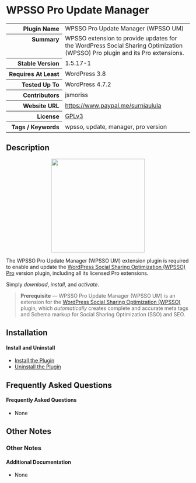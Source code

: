 <h1>WPSSO Pro Update Manager</h1>

<table>
<tr><th align="right" valign="top" nowrap>Plugin Name</th><td>WPSSO Pro Update Manager (WPSSO UM)</td></tr>
<tr><th align="right" valign="top" nowrap>Summary</th><td>WPSSO extension to provide updates for the WordPress Social Sharing Optimization (WPSSO) Pro plugin and its Pro extensions.</td></tr>
<tr><th align="right" valign="top" nowrap>Stable Version</th><td>1.5.17-1</td></tr>
<tr><th align="right" valign="top" nowrap>Requires At Least</th><td>WordPress 3.8</td></tr>
<tr><th align="right" valign="top" nowrap>Tested Up To</th><td>WordPress 4.7.2</td></tr>
<tr><th align="right" valign="top" nowrap>Contributors</th><td>jsmoriss</td></tr>
<tr><th align="right" valign="top" nowrap>Website URL</th><td><a href="https://www.paypal.me/surniaulula">https://www.paypal.me/surniaulula</a></td></tr>
<tr><th align="right" valign="top" nowrap>License</th><td><a href="https://www.gnu.org/licenses/gpl.txt">GPLv3</a></td></tr>
<tr><th align="right" valign="top" nowrap>Tags / Keywords</th><td>wpsso, update, manager, pro version</td></tr>
</table>

<h2>Description</h2>

<p align="center"><img src="https://surniaulula.github.io/wpsso-um/assets/icon-256x256.png" width="256" height="256" /></p><p>The WPSSO Pro Update Manager (WPSSO UM) extension plugin is required to enable and update the <a href="https://wpsso.com/extend/plugins/wpsso/">WordPress Social Sharing Optimization (WPSSO) Pro</a> version plugin, including all its licensed Pro extensions.</p>

<p>Simply <em>download</em>, <em>install</em>, and <em>activate</em>.</p>

<blockquote>
<p><strong>Prerequisite</strong> &mdash; WPSSO Pro Update Manager (WPSSO UM) is an extension for the <a href="https://wordpress.org/plugins/wpsso/">WordPress Social Sharing Optimization (WPSSO)</a> plugin, which <em>automatically</em> creates complete and accurate meta tags and Schema markup for Social Sharing Optimization (SSO) and SEO.</p>
</blockquote>


<h2>Installation</h2>

<h4>Install and Uninstall</h4>

<ul>
<li><a href="https://wpsso.com/codex/plugins/wpsso-um/installation/install-the-plugin/">Install the Plugin</a></li>
<li><a href="https://wpsso.com/codex/plugins/wpsso-um/installation/uninstall-the-plugin/">Uninstall the Plugin</a></li>
</ul>


<h2>Frequently Asked Questions</h2>

<h4>Frequently Asked Questions</h4>

<ul>
<li>None</li>
</ul>


<h2>Other Notes</h2>

<h3>Other Notes</h3>
<h4>Additional Documentation</h4>

<ul>
<li>None</li>
</ul>

